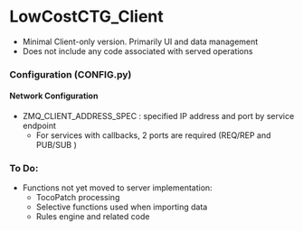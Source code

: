 # LowCostCTG_Client

- Minimal Client-only version.  Primarily UI and data management
- Does not include any code associated with served operations 
  
  
### Configuration (CONFIG.py)

#### Network Configuration
- ZMQ_CLIENT_ADDRESS_SPEC : specified IP address and port by service endpoint
  - For services with callbacks, 2 ports are required (REQ/REP and PUB/SUB )

### To Do:

- Functions not yet moved to server implementation:
  - TocoPatch processing
  - Selective functions used when importing data
  - Rules engine and related code 